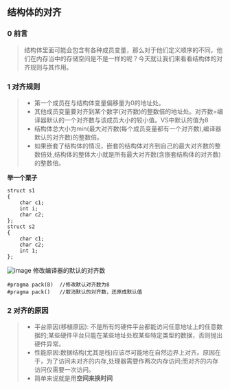 ## 结构体的对齐
### 0 前言
>结构体里面可能会包含有各种成员变量，那么对于他们定义顺序的不同，他们在内存当中的存储空间是不是一样的呢？今天就让我们来看看结构体的对齐规则与其作用。
### 1 对齐规则
>- 第一个成员在与结构体变量偏移量为0的地址处。
>- 其他成员变量要对齐到某个数字(对齐数)的整数倍的地址处。对齐数=编译器默认的一个对齐数与该成员大小的较小值。VS中默认的值为8
>- 结构体总大小为min(最大对齐数(每个成员变量都有一个对齐数),编译器默认的对齐数)的整数倍。
>- 如果嵌套了结构体的情况，嵌套的结构体对齐到自己的最大对齐数的整数倍处,结构体的整体大小就是所有最大对齐数(含嵌套结构体的对齐数)的整数倍。        
    
**举一个栗子**
```
struct s1
{
    char c1;
    int i;
    char c2;
};
struct s2
{
    char c1;
    char c2;
    int 1;
};
``` 
![image](https://github.com/Lp700750/Blogs/assets/104414865/80c0f2f3-fffe-4e2c-a5eb-03a310445e87)
修改编译器的默认的对齐数
```
#pragma pack(8)  //修改默认对齐数为8
#pragma pack()   //取消默认的对齐数，还原成默认值
``` 
### 2 对齐的原因
>- 平台原因(移植原因): 不是所有的硬件平台都能访问任意地址上的任意数据的;某些硬件平台只能在某些地址处取某些特定类型的数据，否则抛出硬件异常。
>- 性能原因:数据结构(尤其是栈)应该尽可能地在自然边界上对齐。原因在于，为了访问未对齐的内存,处理器需要作两次内存访问;而对齐的内存访问仅需要一次访问。  
>- 简单来说就是用**空间来换时间**
